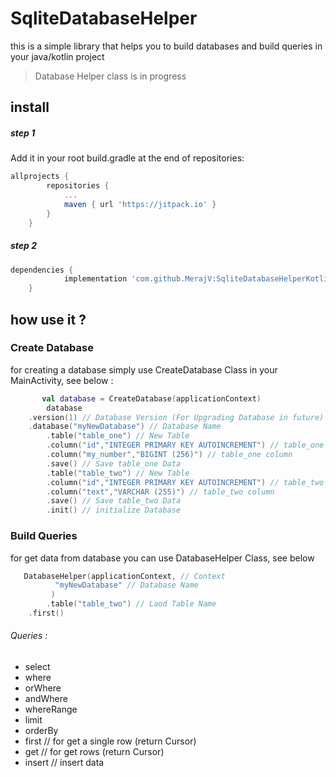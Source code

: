 # SqliteDatabaseHelper
this is a simple library that helps you to build databases and build queries in your java/kotlin project

> Database Helper class is in progress
## install
##### step 1
Add it in your root build.gradle at the end of repositories:
```gradle
allprojects {
		repositories {
			...
			maven { url 'https://jitpack.io' }
		}
	}
```
##### step 2
```gradle
dependencies {
	        implementation 'com.github.MerajV:SqliteDatabaseHelperKotlin:-SNAPSHOT'
	}
```

## how use it ?
### Create Database
for creating a database simply use CreateDatabase Class in your MainActivity, see below :
```kotlin
       val database = CreateDatabase(applicationContext)
        database
	.version(1) // Database Version (For Upgrading Database in future) 
	.database("myNewDatabase") // Database Name
        .table("table_one") // New Table
        .column("id","INTEGER PRIMARY KEY AUTOINCREMENT") // table_one column
        .column("my_number","BIGINT (256)") // table_one column
        .save() // Save table_one Data
        .table("table_two") // New Table
        .column("id","INTEGER PRIMARY KEY AUTOINCREMENT") // table_two column
        .column("text","VARCHAR (255)") // table_two column
        .save() // Save table_two Data
        .init() // initialize Database
```

### Build Queries
for get data from database you can use DatabaseHelper Class, see below 
```kotlin
   DatabaseHelper(applicationContext, // Context
  		  "myNewDatabase" // Database Name
	 	 )
        .table("table_two") // Laod Table Name
	.first()
```
###### Queries :
* select
* where
* orWhere
* andWhere
* whereRange
* limit
* orderBy
* first // for get a single row (return Cursor)
* get // for get rows (return Cursor)
* insert // insert data
